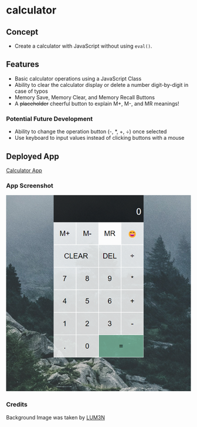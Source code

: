 # calculator

## Concept
- Create a calculator with JavaScript without using `eval()`.

## Features
- Basic calculator operations using a JavaScript Class
- Ability to clear the calculator display or delete a number digit-by-digit in case of typos
- Memory Save, Memory Clear, and Memory Recall Buttons
- A ~~placeholder~~ cheerful button to explain M+, M-, and MR meanings!

###  Potential Future Development
- Ability to change the operation button (-, \*, +, ÷) once selected
- Use keyboard to input values instead of clicking buttons with a mouse

## Deployed App
[Calculator App](https://marina-russ.github.io/calculator/)

### App Screenshot
![Screenshot](calc-screenshot.png)

### Credits
Background Image was taken by [LUM3N](https://www.pexels.com/photo/green-leafed-trees-during-fog-time-167684/)
